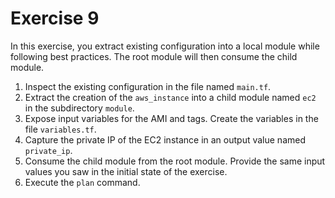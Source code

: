 # Exercise 9

In this exercise, you extract existing configuration into a local module while following best practices. The root module will then consume the child module.

1. Inspect the existing configuration in the file named `main.tf`.
2. Extract the creation of the `aws_instance` into a child module named `ec2` in the subdirectory `module`.
3. Expose input variables for the AMI and tags. Create the variables in the file `variables.tf`.
4. Capture the private IP of the EC2 instance in an output value named `private_ip`.
5. Consume the child module from the root module. Provide the same input values you saw in the initial state of the exercise.
6. Execute the `plan` command.
